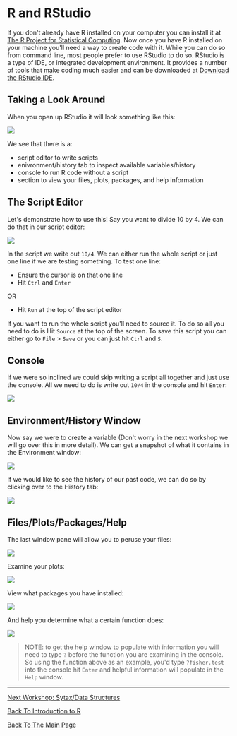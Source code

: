 # R and RStudio

If you don't already have R installed on your computer you can install it at [The R Project for Statistical Computing](https://www.r-project.org/). Now once you have R installed on your machine you'll need a way to create code with it. While you can do so from command line, most people prefer to use RStudio to do so. RStudio is a type of IDE, or integrated development environment. It provides a number of tools that make coding much easier and can be downloaded at [Download the RStudio IDE](https://www.rstudio.com/products/rstudio/download/).

## Taking a Look Around

When you open up RStudio it will look something like this:

![](images/rstudio.PNG)

We see that there is a:

* script editor to write scripts
* enivronment/history tab to inspect available variables/history
* console to run R code without a script
* section to view your files, plots, packages, and help information

## The Script Editor

Let's demonstrate how to use this! Say you want to divide 10 by 4. We can do that in our script editor:

![](images/scripteditor.PNG)

In the script we write out ```10/4```. We can either run the whole script or just one line if we are testing something. To test one line:

* Ensure the cursor is on that one line
* Hit ```Ctrl``` and ```Enter``` 

OR

* Hit ```Run``` at the top of the script editor

If you want to run the whole script you'll need to source it. To do so all you need to do is Hit ```Source``` at the top of the screen. To save this script you can either go to ```File``` > ```Save``` or you can just hit ```Ctrl``` and ```S```.

## Console

If we were so inclined we could skip writing a script all together and just use the console. All we need to do is write out ```10/4``` in the console and hit ```Enter```:

![](images/console.PNG)

## Environment/History Window

Now say we were to create a variable (Don't worry in the next workshop we will go over this in more detail). We can get a snapshot of what it contains in the Environment window:

![](images/environment.PNG)

If we would like to see the history of our past code, we can do so by clicking over to the History tab:

![](images/history.PNG)

## Files/Plots/Packages/Help

The last window pane will allow you to peruse your files:

![](images/files.PNG)

Examine your plots:

![](images/plots.PNG)

View what packages you have installed:

![](images/packages.PNG)

And help you determine what a certain function does:

![](images/help.PNG)

> NOTE: to get the help window to populate with information you will need to type ```?``` before the function you are examining in the console. So using the function above as an example, you'd type ```?fisher.test``` into the console hit ```Enter``` and helpful information will populate in the ```Help``` window.

_________________________________________________________________________________________________________________________________________________________________________________

[Next Workshop: Sytax/Data Structures](../Syntax_DataStructures/Syntax_DataStructures.md)

[Back To Introduction to R](../IntroToR.md)

[Back To The Main Page](../../index.md)
